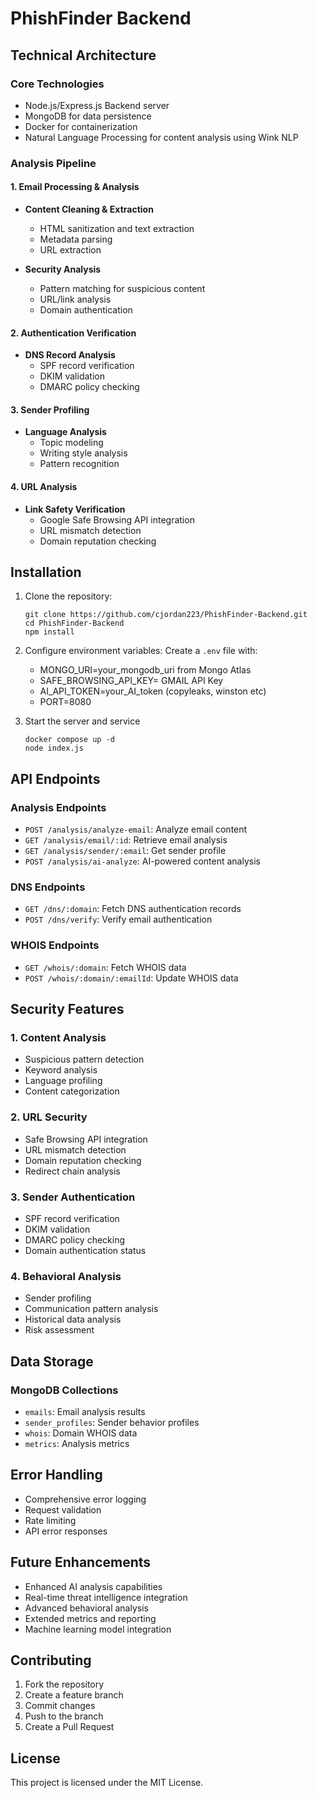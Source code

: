 
# PhishFinder Backend

## Technical Architecture

### Core Technologies
- Node.js/Express.js Backend server
- MongoDB for data persistence
- Docker for containerization
- Natural Language Processing for content analysis using Wink NLP

### Analysis Pipeline

#### 1. Email Processing & Analysis
- **Content Cleaning & Extraction**
  - HTML sanitization and text extraction
  - Metadata parsing
  - URL extraction


- **Security Analysis**
  - Pattern matching for suspicious content
  - URL/link analysis
  - Domain authentication


#### 2. Authentication Verification
- **DNS Record Analysis**
  - SPF record verification
  - DKIM validation
  - DMARC policy checking


#### 3. Sender Profiling
- **Language Analysis**
  - Topic modeling
  - Writing style analysis
  - Pattern recognition


#### 4. URL Analysis
- **Link Safety Verification**
  - Google Safe Browsing API integration
  - URL mismatch detection
  - Domain reputation checking


## Installation

1. Clone the repository:
	```
	git clone https://github.com/cjordan223/PhishFinder-Backend.git
	cd PhishFinder-Backend
	npm install
	```

2. Configure environment variables:
Create a `.env` file with:

	- MONGO_URI=your_mongodb_uri from Mongo Atlas
    - SAFE_BROWSING_API_KEY= GMAIL API Key
    - AI_API_TOKEN=your_AI_token (copyleaks, winston etc)
    - PORT=8080
3. Start the server and service
	```
	docker compose up -d
	node index.js
	```

## API Endpoints

### Analysis Endpoints
- `POST /analysis/analyze-email`: Analyze email content
- `GET /analysis/email/:id`: Retrieve email analysis
- `GET /analysis/sender/:email`: Get sender profile
- `POST /analysis/ai-analyze`: AI-powered content analysis

### DNS Endpoints
- `GET /dns/:domain`: Fetch DNS authentication records
- `POST /dns/verify`: Verify email authentication

### WHOIS Endpoints
- `GET /whois/:domain`: Fetch WHOIS data
- `POST /whois/:domain/:emailId`: Update WHOIS data

## Security Features

### 1. Content Analysis
- Suspicious pattern detection
- Keyword analysis
- Language profiling
- Content categorization

### 2. URL Security
- Safe Browsing API integration
- URL mismatch detection
- Domain reputation checking
- Redirect chain analysis

### 3. Sender Authentication
- SPF record verification
- DKIM validation
- DMARC policy checking
- Domain authentication status

### 4. Behavioral Analysis
- Sender profiling
- Communication pattern analysis
- Historical data analysis
- Risk assessment

## Data Storage

### MongoDB Collections
- `emails`: Email analysis results
- `sender_profiles`: Sender behavior profiles
- `whois`: Domain WHOIS data
- `metrics`: Analysis metrics

## Error Handling
- Comprehensive error logging
- Request validation
- Rate limiting
- API error responses

## Future Enhancements
- Enhanced AI analysis capabilities
- Real-time threat intelligence integration
- Advanced behavioral analysis
- Extended metrics and reporting
- Machine learning model integration

## Contributing
1. Fork the repository
2. Create a feature branch
3. Commit changes
4. Push to the branch
5. Create a Pull Request

## License
This project is licensed under the MIT License.

